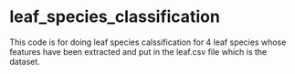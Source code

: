 # leaf_species_classification

This code is for doing leaf species calssification for 4 leaf species whose features have been extracted and put in the leaf.csv file which is the dataset.
